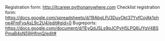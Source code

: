 Registration form: http://itcareer.pythonanywhere.com
Checklist registration form: https://docs.google.com/spreadsheets/d/19AbgLPJ3DuvOkt37YyfCojAk1phne4FmFvsAsL9c2U4/edit#gid=0
Bugreports: https://docs.google.com/document/d/1EyQdJSLs9qJCPyH5LPQ6iJYgV4BSPmaB4sN59jHfnnQ/edit#
